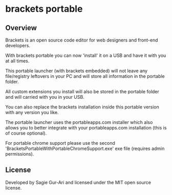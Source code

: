# brackets portable

## Overview
Brackets is an open source code editor for web designers and front-end developers.

With brackets portable you can now 'install' it on a USB and have it with you at all times.

This portable launcher (with brackets embedded) will not leave any file/registry leftovers in your PC and will store all information in the portable folder.

All custom extensions you install will also be stored in the portable folder and will carried with you in your USB.

You can also replace the brackets installation inside this portable version with any version you like.

The portable launcher uses the portableapps.com installer which also allows you to better integrate with your portableapps.com installation (this is of course optional).

For portable chrome support please use the second 'BracketsPortableWithPortableChromeSupport.exe' exe file (requires admin permissions).

## License
Developed by Sagie Gur-Ari and licensed under the MIT open source license.
